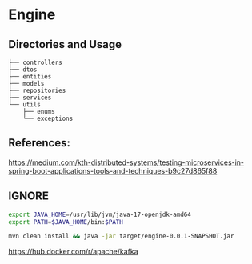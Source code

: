# Engine


## Directories and Usage
```
├── controllers
├── dtos
├── entities
├── models
├── repositories
├── services
└── utils
    ├── enums
    └── exceptions
```


## References:
https://medium.com/kth-distributed-systems/testing-microservices-in-spring-boot-applications-tools-and-techniques-b9c27d865f88



## IGNORE

```sh
export JAVA_HOME=/usr/lib/jvm/java-17-openjdk-amd64 
export PATH=$JAVA_HOME/bin:$PATH
```

```sh
mvn clean install && java -jar target/engine-0.0.1-SNAPSHOT.jar
```


https://hub.docker.com/r/apache/kafka

